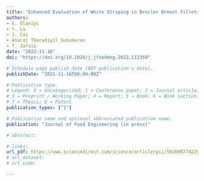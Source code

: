 ```yaml
---
title: "Enhanced Evaluation of White Striping in Broiler Breast Fillets by Innovative Imaging Under Sinusoidal Illumination"
authors: 
- E. Olaniyi
- Y. Lu
- J. Cai
- Anuraj Theradiyil Sukumaran
- T. Jarvis
date: "2022-11-16"
doi: "https://doi.org/10.1016/j.jfoodeng.2022.111359"

# Schedule page publish date (NOT publication's date).
publishDate: "2021-11-16T00:00:00Z"

# Publication type.
# Legend: 0 = Uncategorized; 1 = Conference paper; 2 = Journal article;
# 3 = Preprint / Working Paper; 4 = Report; 5 = Book; 6 = Book section;
# 7 = Thesis; 8 = Patent
publication_types: ["1"]

# Publication name and optional abbreviated publication name.
publication: "Journal of Food Engineering (in press)"

# abstract: 

# links:
url_pdf: https://www.sciencedirect.com/science/article/pii/S0260877422004137
# url_dataset: 
# url_code: 

---
```

